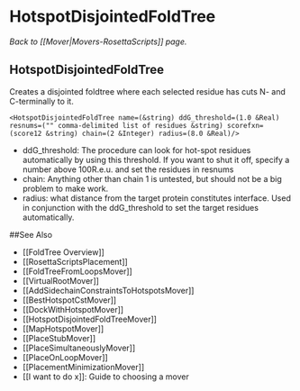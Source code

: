 # HotspotDisjointedFoldTree
*Back to [[Mover|Movers-RosettaScripts]] page.*
## HotspotDisjointedFoldTree

Creates a disjointed foldtree where each selected residue has cuts N- and C-terminally to it.

```
<HotspotDisjointedFoldTree name=(&string) ddG_threshold=(1.0 &Real) resnums=("" comma-delimited list of residues &string) scorefxn=(score12 &string) chain=(2 &Integer) radius=(8.0 &Real)/>
```

-   ddG\_threshold: The procedure can look for hot-spot residues automatically by using this threshold. If you want to shut it off, specify a number above 100R.e.u. and set the residues in resnums
-   chain: Anything other than chain 1 is untested, but should not be a big problem to make work.
-   radius: what distance from the target protein constitutes interface. Used in conjunction with the ddG\_threshold to set the target residues automatically.


##See Also

* [[FoldTree Overview]]
* [[RosettaScriptsPlacement]]
* [[FoldTreeFromLoopsMover]]
* [[VirtualRootMover]]
* [[AddSidechainConstraintsToHotspotsMover]]
* [[BestHotspotCstMover]]
* [[DockWithHotspotMover]]
* [[HotspotDisjointedFoldTreeMover]]
* [[MapHotspotMover]]
* [[PlaceStubMover]]
* [[PlaceSimultaneouslyMover]]
* [[PlaceOnLoopMover]]
* [[PlacementMinimizationMover]]
* [[I want to do x]]: Guide to choosing a mover